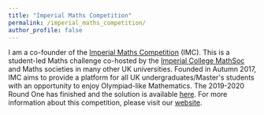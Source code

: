 ```yaml
---
title: "Imperial Maths Competition"
permalink: /imperial_maths_competition/
author_profile: false
---
```


I am a co-founder of the [Imperial Maths Competition](https://icmathscomp.org/index.html) (IMC). This is a student-led Maths challenge co-hosted by the [Imperial College MathSoc](https://www.union.ic.ac.uk/rcsu/mathsoc/about19-20) and Maths societies in many other UK universities. Founded in Autumn 2017, IMC aims to provide a platform for all UK undergraduates/Master's students with an opportunity to enjoy Olympiad-like Mathematics. The 2019-2020 Round One has finished and the solution is available [here](https://icmathscomp.org/round-one-solutions.html). For more information about this competition, please visit our [website](https://icmathscomp.org/index.html).


